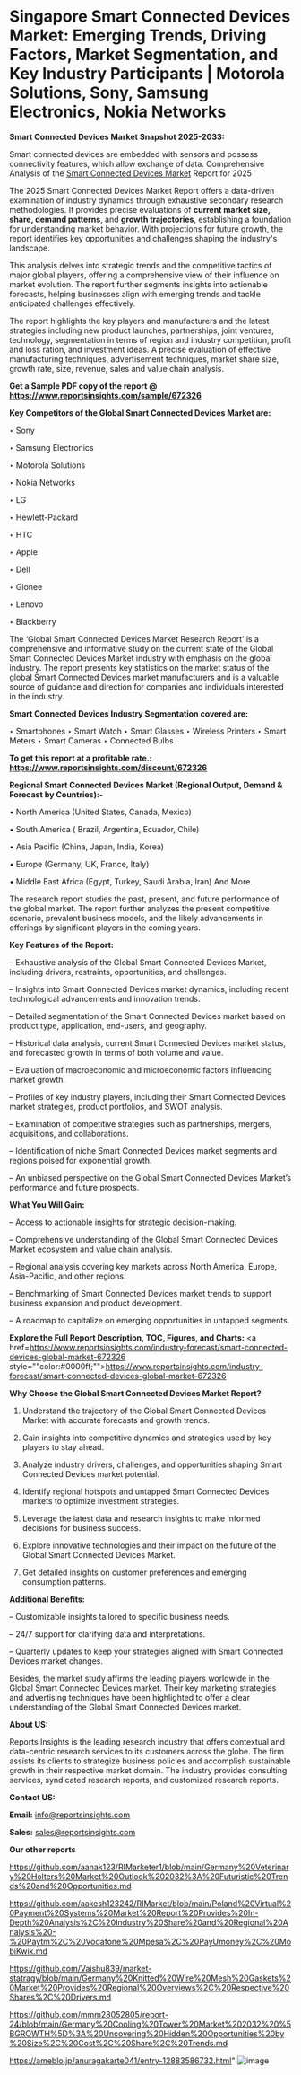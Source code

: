 # Singapore Smart Connected Devices Market: Emerging Trends, Driving Factors, Market Segmentation, and Key Industry Participants | Motorola Solutions, Sony, Samsung Electronics, Nokia Networks

<strong>Smart Connected Devices Market Snapshot 2025-2033:</strong>

Smart connected devices are embedded with sensors and possess connectivity features, which allow exchange of data. Comprehensive Analysis of the <a href=https://www.reportsinsights.com/sample/672326>Smart Connected Devices Market</a> Report for 2025

The 2025 Smart Connected Devices Market Report offers a data-driven examination of industry dynamics through exhaustive secondary research methodologies. It provides precise evaluations of <strong>current market size, share, demand patterns</strong>, and <strong>growth trajectories</strong>, establishing a foundation for understanding market behavior. With projections for future growth, the report identifies key opportunities and challenges shaping the industry's landscape.

This analysis delves into strategic trends and the competitive tactics of major global players, offering a comprehensive view of their influence on market evolution. The report further segments insights into actionable forecasts, helping businesses align with emerging trends and tackle anticipated challenges effectively.

The report highlights the key players and manufacturers and the latest strategies including new product launches, partnerships, joint ventures, technology, segmentation in terms of region and industry competition, profit and loss ration, and investment ideas. A precise evaluation of effective manufacturing techniques, advertisement techniques, market share size, growth rate, size, revenue, sales and value chain analysis.

<strong>Get a Sample PDF copy of the report @ <a href=https://www.reportsinsights.com/sample/672326 style=color:#0000ff;>https://www.reportsinsights.com/sample/672326</a></strong>

<strong>Key Competitors of the Global Smart Connected Devices Market are:</strong>

‣ Sony

‣ Samsung Electronics

‣ Motorola Solutions

‣ Nokia Networks

‣ LG

‣ Hewlett-Packard

‣ HTC

‣ Apple

‣ Dell

‣ Gionee

‣ Lenovo

‣ Blackberry

The ‘Global Smart Connected Devices Market Research Report’ is a comprehensive and informative study on the current state of the Global Smart Connected Devices Market industry with emphasis on the global industry. The report presents key statistics on the market status of the global Smart Connected Devices market manufacturers and is a valuable source of guidance and direction for companies and individuals interested in the industry.

<strong>Smart Connected Devices Industry Segmentation covered are:</strong>

‣ Smartphones
‣ Smart Watch
‣ Smart Glasses
‣ Wireless Printers
‣ Smart Meters
‣ Smart Cameras
‣ Connected Bulbs

<strong>To get this report at a profitable rate.: <a href=https://www.reportsinsights.com/discount/672326 style=color:#0000ff;>https://www.reportsinsights.com/discount/672326</a></strong>

<strong>Regional Smart Connected Devices Market (Regional Output, Demand &amp; Forecast by Countries):-</strong>

• North America (United States, Canada, Mexico)

• South America ( Brazil, Argentina, Ecuador, Chile)

• Asia Pacific (China, Japan, India, Korea)

• Europe (Germany, UK, France, Italy)

• Middle East Africa (Egypt, Turkey, Saudi Arabia, Iran) And More.

The research report studies the past, present, and future performance of the global market. The report further analyzes the present competitive scenario, prevalent business models, and the likely advancements in offerings by significant players in the coming years.

<strong>Key Features of the Report:</strong>

– Exhaustive analysis of the Global Smart Connected Devices Market, including drivers, restraints, opportunities, and challenges.

– Insights into Smart Connected Devices market dynamics, including recent technological advancements and innovation trends.

– Detailed segmentation of the Smart Connected Devices market based on product type, application, end-users, and geography.

– Historical data analysis, current Smart Connected Devices market status, and forecasted growth in terms of both volume and value.

– Evaluation of macroeconomic and microeconomic factors influencing market growth.

– Profiles of key industry players, including their Smart Connected Devices market strategies, product portfolios, and SWOT analysis.

– Examination of competitive strategies such as partnerships, mergers, acquisitions, and collaborations.

– Identification of niche Smart Connected Devices market segments and regions poised for exponential growth.

– An unbiased perspective on the Global Smart Connected Devices Market’s performance and future prospects.

<strong>What You Will Gain:</strong>

– Access to actionable insights for strategic decision-making.

– Comprehensive understanding of the Global Smart Connected Devices Market ecosystem and value chain analysis.

– Regional analysis covering key markets across North America, Europe, Asia-Pacific, and other regions.

– Benchmarking of Smart Connected Devices market trends to support business expansion and product development.

– A roadmap to capitalize on emerging opportunities in untapped segments.

<strong>Explore the Full Report Description, TOC, Figures, and Charts:</strong>
<a href=https://www.reportsinsights.com/industry-forecast/smart-connected-devices-global-market-672326 style=""color:#0000ff;"">https://www.reportsinsights.com/industry-forecast/smart-connected-devices-global-market-672326</a>

<strong>Why Choose the Global Smart Connected Devices Market Report?</strong>

1. Understand the trajectory of the Global Smart Connected Devices Market with accurate forecasts and growth trends.

2. Gain insights into competitive dynamics and strategies used by key players to stay ahead.

3. Analyze industry drivers, challenges, and opportunities shaping Smart Connected Devices market potential.

4. Identify regional hotspots and untapped Smart Connected Devices markets to optimize investment strategies.

5. Leverage the latest data and research insights to make informed decisions for business success.

6. Explore innovative technologies and their impact on the future of the Global Smart Connected Devices Market.

7. Get detailed insights on customer preferences and emerging consumption patterns.

<strong>Additional Benefits:</strong>

– Customizable insights tailored to specific business needs.

– 24/7 support for clarifying data and interpretations.

– Quarterly updates to keep your strategies aligned with Smart Connected Devices market changes.

Besides, the market study affirms the leading players worldwide in the Global Smart Connected Devices market. Their key marketing strategies and advertising techniques have been highlighted to offer a clear understanding of the Global Smart Connected Devices market.

<strong><strong>About US</strong>:</strong>

Reports Insights is the leading research industry that offers contextual and data-centric research services to its customers across the globe. The firm assists its clients to strategize business policies and accomplish sustainable growth in their respective market domain. The industry provides consulting services, syndicated research reports, and customized research reports.

<strong>Contact US:</strong>

<p class=><b>Email:</b> <a href=mailto:info@reportsinsights.com>info@reportsinsights.com</a></p>
<p class=><b>Sales:</b> <a href=mailto:sales@reportsinsights.com>sales@reportsinsights.com</a></p>

<strong>Our other reports</strong>

<a href=https://github.com/aanak123/RIMarketer1/blob/main/Germany%20Veterinary%20Holters%20Market%20Outlook%202032%3A%20Futuristic%20Trends%20and%20Opportunities.md>https://github.com/aanak123/RIMarketer1/blob/main/Germany%20Veterinary%20Holters%20Market%20Outlook%202032%3A%20Futuristic%20Trends%20and%20Opportunities.md</a>

<a href=https://github.com/aakesh123242/RIMarket/blob/main/Poland%20Virtual%20Payment%20Systems%20Market%20Report%20Provides%20In-Depth%20Analysis%2C%20Industry%20Share%20and%20Regional%20Analysis%20-%20Paytm%2C%20Vodafone%20Mpesa%2C%20PayUmoney%2C%20MobiKwik.md>https://github.com/aakesh123242/RIMarket/blob/main/Poland%20Virtual%20Payment%20Systems%20Market%20Report%20Provides%20In-Depth%20Analysis%2C%20Industry%20Share%20and%20Regional%20Analysis%20-%20Paytm%2C%20Vodafone%20Mpesa%2C%20PayUmoney%2C%20MobiKwik.md</a>

<a href=https://github.com/Vaishu839/market-statragy/blob/main/Germany%20Knitted%20Wire%20Mesh%20Gaskets%20Market%20Provides%20Regional%20Overviews%2C%20Respective%20Shares%2C%20Drivers.md>https://github.com/Vaishu839/market-statragy/blob/main/Germany%20Knitted%20Wire%20Mesh%20Gaskets%20Market%20Provides%20Regional%20Overviews%2C%20Respective%20Shares%2C%20Drivers.md</a>

<a href=https://github.com/mmm28052805/report-24/blob/main/Germany%20Cooling%20Tower%20Market%202032%20%5BGROWTH%5D%3A%20Uncovering%20Hidden%20Opportunities%20by%20Size%2C%20Cost%2C%20Share%2C%20Trends.md>https://github.com/mmm28052805/report-24/blob/main/Germany%20Cooling%20Tower%20Market%202032%20%5BGROWTH%5D%3A%20Uncovering%20Hidden%20Opportunities%20by%20Size%2C%20Cost%2C%20Share%2C%20Trends.md</a>

<a href=https://ameblo.jp/anuragakarte041/entry-12883586732.html>https://ameblo.jp/anuragakarte041/entry-12883586732.html</a>"
![image](https://github.com/user-attachments/assets/e76a9dc3-cdd6-455e-851e-6f7fca0b35f1)
